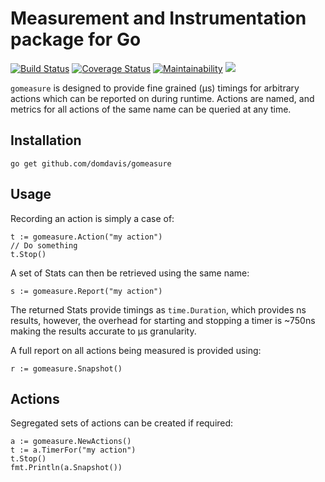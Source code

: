 # Measurement and Instrumentation package for Go

[![Build Status](https://travis-ci.org/domdavis/gomeasure.svg?branch=master)](https://travis-ci.org/domdavis/gomeasure)
[![Coverage Status](https://coveralls.io/repos/github/domdavis/gomeasure/badge.svg?branch=master)](https://coveralls.io/github/domdavis/gomeasure?branch=master)
[![Maintainability](https://api.codeclimate.com/v1/badges/01918f422f98828fa262/maintainability)](https://codeclimate.com/github/domdavis/gomeasure/maintainability)
[![](https://godoc.org/github.com/domdavis/gomeasure?status.svg)](http://godoc.org/github.com/domdavis/gomeasure)

`gomeasure` is designed to provide fine grained (μs) timings for arbitrary
actions which can be reported on during runtime. Actions are named, and metrics
for all actions of the same name can be queried at any time.

## Installation

```
go get github.com/domdavis/gomeasure
```

## Usage

Recording an action is simply a case of:

```
t := gomeasure.Action("my action")
// Do something
t.Stop()
```

A set of Stats can then be retrieved using the same name:

```
s := gomeasure.Report("my action")
```

The returned Stats provide timings as `time.Duration`, which provides ns
results, however, the overhead for starting and stopping a timer is ~750ns
making the results accurate to μs granularity.

A full report on all actions being measured is provided using:

```
r := gomeasure.Snapshot()
```

## Actions

Segregated sets of actions can be created if required:

```
a := gomeasure.NewActions()
t := a.TimerFor("my action")
t.Stop()
fmt.Println(a.Snapshot())
```
